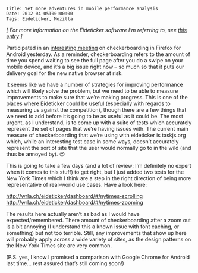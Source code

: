     Title: Yet more adventures in mobile performance analysis
    Date: 2012-04-05T00:00:00
    Tags: Eideticker, Mozilla


*[ For more information on the Eideticker software I&#8217;m referring to, see [this entry][1] ]*

Participated in an [interesting meeting][2] on checkerboarding in Firefox for Android yesterday. As a reminder, checkerboarding refers to the amount of time you spend waiting to see the full page after you do a swipe on your mobile device, and it&#8217;s a big issue right now &#8211; so much so that it puts our delivery goal for the new native browser at risk.

It seems like we have a number of strategies for improving performance which will likely solve the problem, but we need to be able to measure improvements to make sure that we&#8217;re making progress. This is one of the places where Eideticker could be useful (especially with regards to measuring us against the competition), though there are a few things that we need to add before it&#8217;s going to be as useful as it could be. The most urgent, as I understand, is to come up with a suite of tests which accurately represent the set of pages that we&#8217;re having issues with. The current main measure of checkerboarding that we&#8217;re using with eideticker is taskjs.org which, while an interesting test case in some ways, doesn&#8217;t accurately represent the sort of site that the user would normally go to in the wild (and thus be annoyed by). 😉

This is going to take a few days (and a lot of review: I&#8217;m definitely no expert when it comes to this stuff) to get right, but I just added two tests for the New York Times which I think are a step in the right direction of being more representative of real-world use cases. Have a look here:

<http://wrla.ch/eideticker/dashboard/#/nytimes-scrolling>  
<http://wrla.ch/eideticker/dashboard/#/nytimes-zooming>

The results here actually aren&#8217;t as bad as I would have expected/remembered. There amount of checkerboarding after a zoom out is a bit annoying (I understand this a known issue with font caching, or something) but not too terrible. Still, any improvements that show up here will probably apply across a wide variety of sites, as the design patterns on the New York Times site are very common.

(P.S. yes, I know I promised a comparison with Google Chrome for Android last time&#8230; rest assured that&#8217;s still coming soon!)

 [1]: http://wrla.ch/blog/2011/11/measuring-what-the-user-sees/
 [2]: https://wiki.mozilla.org/Fennec/NativeUI/checkerboarding